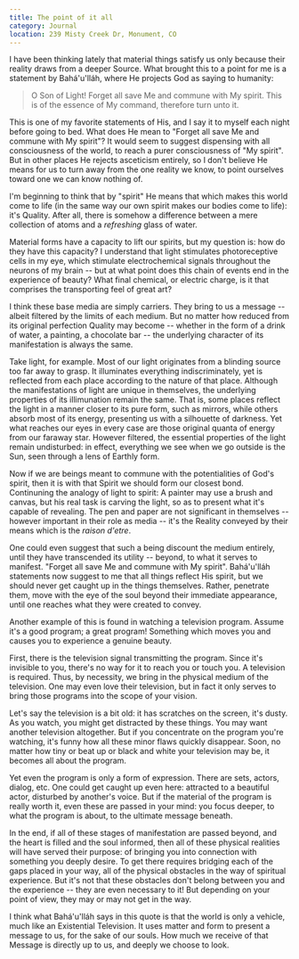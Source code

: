 ```yaml
---
title: The point of it all
category: Journal
location: 239 Misty Creek Dr, Monument, CO
---
```


I have been thinking lately that material things satisfy us only because
their reality draws from a deeper Source.  What brought this to a point
for me is a statement by Bahá'u'lláh, where He projects God as saying to
humanity:

> O Son of Light!  Forget all save Me and commune with My spirit.  This
> is of the essence of My command, therefore turn unto it.

This is one of my favorite statements of His, and I say it to myself
each night before going to bed.  What does He mean to "Forget all save
Me and commune with My spirit"?  It would seem to suggest dispensing
with all consciousness of the world, to reach a purer consciousness of
"My spirit".  But in other places He rejects asceticism entirely, so I
don't believe He means for us to turn away from the one reality we know,
to point ourselves toward one we can know nothing of.

I'm beginning to think that by "spirit" He means that which makes this
world come to life (in the same way our own spirit makes our bodies come
to life): it's Quality.  After all, there is somehow a difference
between a mere collection of atoms and a *refreshing* glass of water.

Material forms have a capacity to lift our spirits, but my question is:
how do they have this capacity?  I understand that light stimulates
photoreceptive cells in my eye, which stimulate electrochemical signals
throughout the neurons of my brain -- but at what point does this chain
of events end in the experience of beauty?  What final chemical, or
electric charge, is it that comprises the transporting feel of great
art?

I think these base media are simply carriers.  They bring to us a
message -- albeit filtered by the limits of each medium.  But no matter
how reduced from its original perfection Quality may become -- whether
in the form of a drink of water, a painting, a chocolate bar -- the
underlying character of its manifestation is always the same.

Take light, for example.  Most of our light originates from a blinding
source too far away to grasp.  It illuminates everything
indiscriminately, yet is reflected from each place according to the
nature of that place.  Although the manifestations of light are unique
in themselves, the underlying properties of its illimunation remain the
same.  That is, some places reflect the light in a manner closer to its
pure form, such as mirrors, while others absorb most of its energy,
presenting us with a silhouette of darkness.  Yet what reaches our eyes
in every case are those original quanta of energy from our faraway star.
However filtered, the essential properties of the light remain
undisturbed: in effect, everything we see when we go outside is the Sun,
seen through a lens of Earthly form.

Now if we are beings meant to commune with the potentialities of God's
spirit, then it is with that Spirit we should form our closest bond.
Continuning the analogy of light to spirit: A painter may use a brush
and canvas, but his real task is carving the light, so as to present
what it's capable of revealing.  The pen and paper are not significant
in themselves -- however important in their role as media -- it's the
Reality conveyed by their means which is the *raison d'etre*.

One could even suggest that such a being discount the medium entirely,
until they have transcended its utility -- beyond, to what it serves to
manifest.  "Forget all save Me and commune with My spirit".  Bahá'u'lláh
statements now suggest to me that all things reflect His spirit, but we
should never get caught up in the things themselves.  Rather, penetrate
them, move with the eye of the soul beyond their immediate appearance,
until one reaches what they were created to convey.

Another example of this is found in watching a television program.
Assume it's a good program; a great program!  Something which moves you
and causes you to experience a genuine beauty.

First, there is the television signal transmitting the program.  Since
it's invisible to you, there's no way for it to reach you or touch you.
A television is required.  Thus, by necessity, we bring in the physical
medium of the television.  One may even love their television, but in
fact it only serves to bring those programs into the scope of your
vision.

Let's say the television is a bit old: it has scratches on the screen,
it's dusty.  As you watch, you might get distracted by these things.
You may want another television altogether.  But if you concentrate on
the program you're watching, it's funny how all these minor flaws
quickly disappear.  Soon, no matter how tiny or beat up or black and
white your television may be, it becomes all about the program.

Yet even the program is only a form of expression.  There are sets,
actors, dialog, etc.  One could get caught up even here: attracted to a
beautiful actor, disturbed by another's voice.  But if the material of
the program is really worth it, even these are passed in your mind: you
focus deeper, to what the program is about, to the ultimate message
beneath.

In the end, if all of these stages of manifestation are passed beyond,
and the heart is filled and the soul informed, then all of these
physical realities will have served their purpose: of bringing you into
connection with something you deeply desire.  To get there requires
bridging each of the gaps placed in your way, all of the physical
obstacles in the way of spiritual experience.  But it's not that these
obstacles don't belong between you and the experience -- they are even
necessary to it!  But depending on your point of view, they may or may
not get in the way.

I think what Bahá'u'lláh says in this quote is that the world is only a
vehicle, much like an Existential Television.  It uses matter and form
to present a message to us, for the sake of our souls.  How much we
receive of that Message is directly up to us, and deeply we choose to
look.


